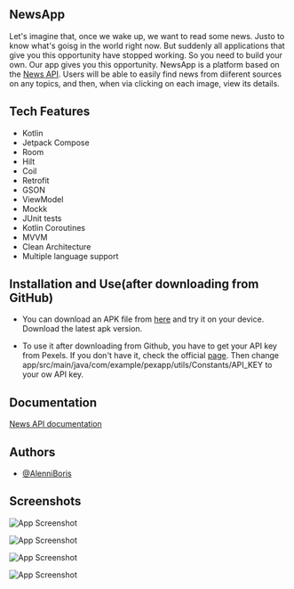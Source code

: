 ## NewsApp

Let's imagine that, once we wake up, we want to read some news. Justo to know what's goisg in the world right now. But suddenly all applications that give you this opportunity have stopped working. So you need to build your own. Our app gives you this opportunity. NewsApp is
a platform based on the [News API](https://newsapi.org/). Users will be able to easily find
news from diiferent sources on any topics, and then, when via clicking
on each image, view its details.

## Tech Features

- Kotlin
- Jetpack Compose
- Room
- Hilt
- Coil
- Retrofit
- GSON
- ViewModel
- Mockk
- JUnit tests
- Kotlin Coroutines
- MVVM
- Clean Architecture
- Multiple language support


## Installation and Use(after downloading from GitHub)

- You can download an APK file from [here](https://github.com/AlenniBoris/PexelsApp/releases) and try it on your device. Download the latest apk version.

- To use it after downloading from Github, you have to get your API key from Pexels. If you don't have it, check the official [page](https://www.pexels.com/). Then change app/src/main/java/com/example/pexapp/utils/Constants/API_KEY to your ow API key.
    
## Documentation

[News API documentation](https://newsapi.org/docs)


## Authors

- [@AlenniBoris](https://github.com/AlenniBoris)


## Screenshots

![App Screenshot](https://github.com/AlenniBoris/PexelsApp/blob/main/screenshots/1.jpg)

![App Screenshot](https://github.com/AlenniBoris/PexelsApp/blob/main/screenshots/2.jpg)

![App Screenshot](https://github.com/AlenniBoris/PexelsApp/blob/main/screenshots/3.jpg)

![App Screenshot](https://github.com/AlenniBoris/PexelsApp/blob/main/screenshots/4.jpg)
